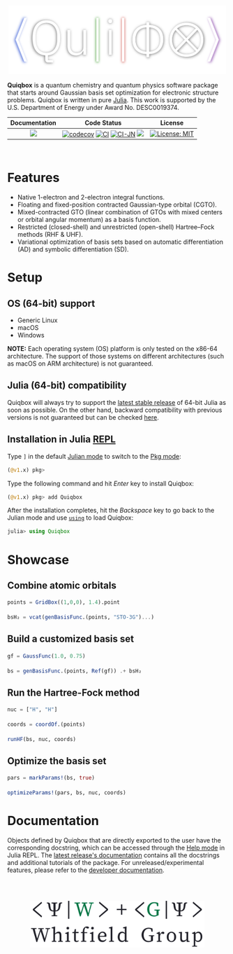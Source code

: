 <p align="center">
    <a href="https://frankwswang.github.io/Quiqbox.jl/stable/">
        <img width="500" src="docs/src/assets/logo.png" alt="Quiqbox.jl">
    </a>
</p>

**Quiqbox** is a quantum chemistry and quantum physics software package that starts around Gaussian basis set optimization for electronic structure problems. Quiqbox is written in pure [Julia](https://julialang.org/). This work is supported by the U.S. Department of Energy under Award No. DESC0019374.

| Documentation | Code Status | License |
| :---: | :---: | :---: |
| [![][Doc-s-img]][Doc-stable] | [![codecov][codecov-img]][codecov-url] [![CI][GA-CI-img]][GA-CI-url] [![CI-JN][GA-CI-JN-img]][GA-CI-JN-url] [![][New-commits-img]][New-commits-url] | [![License: MIT][License-img]][License-url] |

<br />

# Features

* Native 1-electron and 2-electron integral functions.
* Floating and fixed-position contracted Gaussian-type orbital (CGTO).
* Mixed-contracted GTO (linear combination of GTOs with mixed centers or orbital angular momentum) as a basis function.
* Restricted (closed-shell) and unrestricted (open-shell) Hartree–Fock methods (RHF & UHF).
* Variational optimization of basis sets based on automatic differentiation (AD) and symbolic differentiation (SD).

# Setup

## OS (64-bit) support
* Generic Linux
* macOS
* Windows

**NOTE:** Each operating system (OS) platform is only tested on the x86-64 architecture. The support of those systems on different architectures (such as macOS on ARM architecture) is not guaranteed.

## Julia (64-bit) compatibility
Quiqbox will always try to support the [latest stable release](https://julialang.org/downloads/#current_stable_release) of 64-bit Julia as soon as possible. On the other hand, backward compatibility with previous versions is not guaranteed but can be checked [here](https://github.com/frankwswang/Quiqbox.jl/actions/workflows/CI-JS-older.yml).

## Installation in Julia [REPL](https://docs.julialang.org/en/v1/stdlib/REPL/)

Type `]` in the default [Julian mode](https://docs.julialang.org/en/v1/stdlib/REPL/#The-Julian-mode) to switch to the [Pkg mode](https://docs.julialang.org/en/v1/stdlib/REPL/#Pkg-mode):

```julia
(@v1.x) pkg>
```

Type the following command and hit *Enter* key to install Quiqbox:

```julia
(@v1.x) pkg> add Quiqbox
```

After the installation completes, hit the *Backspace* key to go back to the Julian mode and use [`using`](https://docs.julialang.org/en/v1/base/base/#using) to load Quiqbox:

```julia
julia> using Quiqbox
```

# Showcase

## Combine atomic orbitals
```julia
points = GridBox((1,0,0), 1.4).point

bsH₂ = vcat(genBasisFunc.(points, "STO-3G")...)
```

## Build a customized basis set
```julia
gf = GaussFunc(1.0, 0.75)

bs = genBasisFunc.(points, Ref(gf)) .+ bsH₂
```

## Run the Hartree-Fock method
```julia
nuc = ["H", "H"]

coords = coordOf.(points)

runHF(bs, nuc, coords)
```

## Optimize the basis set
```julia
pars = markParams!(bs, true)

optimizeParams!(pars, bs, nuc, coords)
```

# Documentation
Objects defined by Quiqbox that are directly exported to the user have the corresponding docstring, which can be accessed through the [Help mode](https://docs.julialang.org/en/v1/stdlib/REPL/#Help-mode) in Julia REPL. The [latest release's documentation][Doc-stable] contains all the docstrings and additional tutorials of the package. For unreleased/experimental features, please refer to the [developer documentation][Doc-latest].

<br />
<br />

<p align="center">
    <a href="https://jdwhitfield.com/">
        <img width=400 src="docs/src/assets/groupLogo.svg" alt="Whitfield Group">
    </a>
</p>

<br />

[Doc-stable]:  https://frankwswang.github.io/Quiqbox.jl/stable
[Doc-latest]:  https://frankwswang.github.io/Quiqbox.jl/dev
[Doc-s-img]:   https://img.shields.io/github/v/release/frankwswang/Quiqbox.jl?label=latest%20release
[Doc-l-img]:   https://img.shields.io/badge/docs-latest-blue.svg
[GA-CI-img]:   https://img.shields.io/github/workflow/status/frankwswang/Quiqbox.jl/CI-JS-latest?label=Julia%20latest
[GA-CI-url]:   https://github.com/frankwswang/Quiqbox.jl/actions/workflows/CI-JS-latest.yml
[GA-CI-JN-img]:https://img.shields.io/github/workflow/status/frankwswang/Quiqbox.jl/CI-JN?label=Julia%20nightly
[GA-CI-JN-url]:https://github.com/frankwswang/Quiqbox.jl/actions/workflows/CI-JN.yml
[codecov-img]: https://img.shields.io/codecov/c/github/frankwswang/Quiqbox.jl/main?label=coverage&token=Z1XOA39DV2
[New-commits-img]: https://img.shields.io/github/commits-since/frankwswang/Quiqbox.jl/latest?color=teal&include_prereleases
[New-commits-url]: https://github.com/frankwswang/Quiqbox.jl/commits/main
[codecov-url]: https://codecov.io/gh/frankwswang/Quiqbox.jl
[License-img]: https://img.shields.io/badge/MIT%20License-blueviolet.svg
[License-url]: https://github.com/frankwswang/Quiqbox.jl/blob/main/LICENSE
